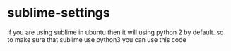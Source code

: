 # sublime-settings
if you are using sublime in ubuntu then it will using python 2 by default. so to make  sure that sublime use python3 you can use this code
